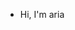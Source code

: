 -  Hi, I'm aria
<!---
ariya83ab/ariya83ab is a ✨ special ✨ repository because its `README.md` (this file) appears on your GitHub profile.
You can click the Preview link to take a look at your changes.
--->
